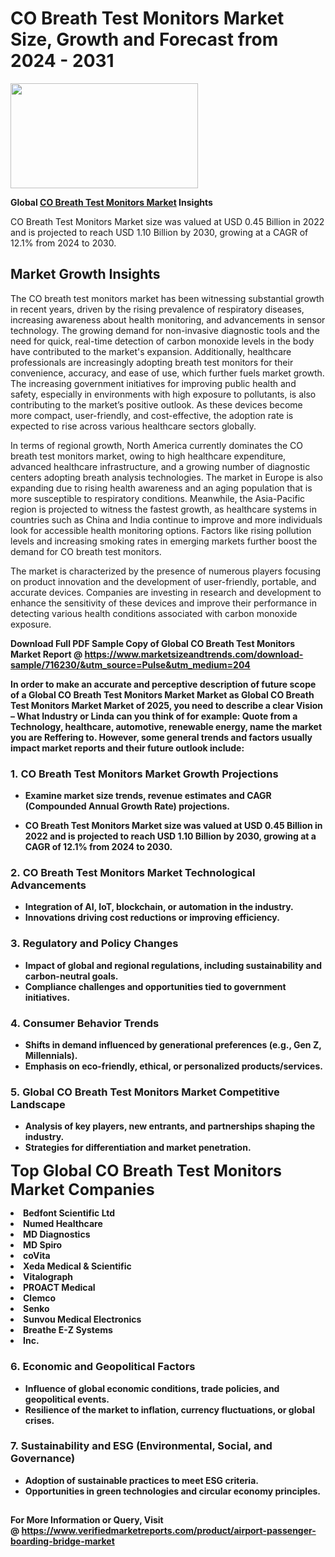 <H1>CO Breath Test Monitors Market Size, Growth and Forecast from 2024 - 2031</H1><img class="aligncenter size-medium wp-image-584254" src="https://thirdeyenews.in/wp-content/uploads/2024/09/Global-Market-Research-300x168.jpeg" alt="" width="300" height="168" /><p><strong>Global&nbsp;<a href="https://www.marketsizeandtrends.com/download-sample/716230/&amp;utm_source=Pulse&amp;utm_medium=204">CO Breath Test Monitors Market</a> Insights</strong></p><p>CO Breath Test Monitors Market size was valued at USD 0.45 Billion in 2022 and is projected to reach USD 1.10 Billion by 2030, growing at a CAGR of 12.1% from 2024 to 2030.</p><p><h2>Market Growth Insights</h2> <p>The CO breath test monitors market has been witnessing substantial growth in recent years, driven by the rising prevalence of respiratory diseases, increasing awareness about health monitoring, and advancements in sensor technology. The growing demand for non-invasive diagnostic tools and the need for quick, real-time detection of carbon monoxide levels in the body have contributed to the market's expansion. Additionally, healthcare professionals are increasingly adopting breath test monitors for their convenience, accuracy, and ease of use, which further fuels market growth. The increasing government initiatives for improving public health and safety, especially in environments with high exposure to pollutants, is also contributing to the market’s positive outlook. As these devices become more compact, user-friendly, and cost-effective, the adoption rate is expected to rise across various healthcare sectors globally.</p> <p><strong></strong></p> <p>In terms of regional growth, North America currently dominates the CO breath test monitors market, owing to high healthcare expenditure, advanced healthcare infrastructure, and a growing number of diagnostic centers adopting breath analysis technologies. The market in Europe is also expanding due to rising health awareness and an aging population that is more susceptible to respiratory conditions. Meanwhile, the Asia-Pacific region is projected to witness the fastest growth, as healthcare systems in countries such as China and India continue to improve and more individuals look for accessible health monitoring options. Factors like rising pollution levels and increasing smoking rates in emerging markets further boost the demand for CO breath test monitors.</p> <p>The market is characterized by the presence of numerous players focusing on product innovation and the development of user-friendly, portable, and accurate devices. Companies are investing in research and development to enhance the sensitivity of these devices and improve their performance in detecting various health conditions associated with carbon monoxide exposure.</p> <p><strong></p><p><span class=""><strong>Download Full PDF Sample Copy of Global CO Breath Test Monitors Market Report</strong> @ <a href="https://www.marketsizeandtrends.com/download-sample/716230/&amp;utm_source=Pulse&amp;utm_medium=204" target="_blank">https://www.marketsizeandtrends.com/download-sample/716230/&amp;utm_source=Pulse&amp;utm_medium=204</a></span></p><p>In order to make an accurate and perceptive description of future scope of a Global&nbsp;CO Breath Test Monitors Market Market as Global&nbsp;CO Breath Test Monitors Market Market of 2025, you need to describe a clear Vision &ndash; What Industry or Linda can you think of for example: Quote from a Technology, healthcare, automotive, renewable energy, name the market you are Reffering to. However, some general trends and factors usually impact market reports and their future outlook include:</p><h3>1.&nbsp;<strong>CO Breath Test Monitors Market Growth Projections</strong></h3><ul><li>Examine market size trends, revenue estimates and CAGR (Compounded Annual Growth Rate) projections.</li><li><p>CO Breath Test Monitors Market size was valued at USD 0.45 Billion in 2022 and is projected to reach USD 1.10 Billion by 2030, growing at a CAGR of 12.1% from 2024 to 2030.</p></li></ul><h3>2.&nbsp;<strong>CO Breath Test Monitors Market Technological Advancements</strong></h3><ul><li>Integration of AI, IoT, blockchain, or automation in the industry.</li><li>Innovations driving cost reductions or improving efficiency.</li></ul><h3>3.&nbsp;<strong>Regulatory and Policy Changes</strong></h3><ul><li>Impact of global and regional regulations, including sustainability and carbon-neutral goals.</li><li>Compliance challenges and opportunities tied to government initiatives.</li></ul><h3>4.&nbsp;<strong>Consumer Behavior Trends</strong></h3><ul><li>Shifts in demand influenced by generational preferences (e.g., Gen Z, Millennials).</li><li>Emphasis on eco-friendly, ethical, or personalized products/services.</li></ul><h3>5.&nbsp;<strong>Global CO Breath Test Monitors Market Competitive Landscape</strong></h3><ul><li>Analysis of key players, new entrants, and partnerships shaping the industry.</li><li>Strategies for differentiation and market penetration.</li></ul><p data-pm-slice="1 1 []"><span style="color: inherit; font-family: inherit; font-size: 25px;">Top Global CO Breath Test Monitors Market Companies</span></p><div class="" data-test-id=""><p><li>Bedfont Scientific Ltd</li><li> Numed Healthcare</li><li> MD Diagnostics</li><li> MD Spiro</li><li> coVita</li><li> Xeda Medical & Scientific</li><li> Vitalograph</li><li> PROACT Medical</li><li> Clemco</li><li> Senko</li><li> Sunvou Medical Electronics</li><li> Breathe E-Z Systems</li><li> Inc.</li></p></div><h3>6.&nbsp;<strong>Economic and Geopolitical Factors</strong></h3><ul><li>Influence of global economic conditions, trade policies, and geopolitical events.</li><li>Resilience of the market to inflation, currency fluctuations, or global crises.</li></ul><h3>7.&nbsp;<strong>Sustainability and ESG (Environmental, Social, and Governance)</strong></h3><ul><li>Adoption of sustainable practices to meet ESG criteria.</li><li>Opportunities in green technologies and circular economy principles.</li></ul><h2><strong style="font-size: 14px;">For More Information or Query, Visit @&nbsp;</strong><a style="background-color: #ffffff; font-size: 14px;" href="https://www.marketsizeandtrends.com/report/co-breath-test-monitors-market/" target="_blank">https://www.verifiedmarketreports.com/product/airport-passenger-boarding-bridge-market</a></h2>
